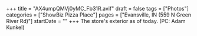 +++
title = "AX4umpQMVj0yMC_Fb31R.avif"
draft = false
tags = ["Photos"]
categories = ["ShowBiz Pizza Place"]
pages = ["Evansville, IN (559 N Green River Rd)"]
startDate = ""
+++
The store's exterior as of today. (PC: Adam Kunkel)

